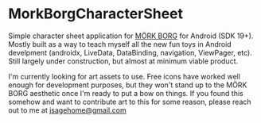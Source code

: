 # MorkBorgCharacterSheet

Simple character sheet application for [MÖRK BORG](https://morkborg.com/preview/) for Android (SDK 19+). Mostly built as a way to teach myself all the new fun toys in Android develpment (androidx, LiveData, DataBinding, navigation, ViewPager, etc). Still largely under construction, but almost at minimum viable product.

I'm currently looking for art assets to use. Free icons have worked well enough for development purposes, but they won't stand up to the MÖRK BORG aesthetic once I'm ready to put a bow on things. If you found this somehow and want to contribute art to this for some reason, please reach out to me at jsagehome@gmail.com

